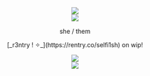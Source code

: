 <div align="center">
      <img src="https://files.catbox.moe/9pamlq.png">
</div>

<div align="center">
      <img src="https://files.catbox.moe/e6lpzy.png">
</div>

<p align="center">
  she / them
</p>

<p align="center">
  [_r3ntry ! ✧_](https://rentry.co/selfi1sh) on wip!
</p>

<div align="center">
      <img src="https://komarev.com/ghpvc/?username=axoable&color=green&style=flat-square&label=_✧_">
</div>

<div align="center">
      <img src="https://files.catbox.moe/9pamlq.png">
</div>
